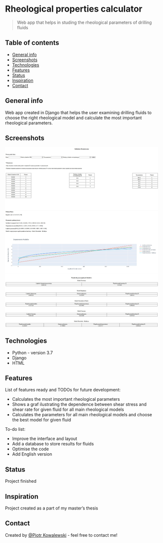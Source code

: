 #  Rheological properties calculator
> Web app that helps in studing the rheological parameters of drilling fluids

## Table of contents
* [General info](#general-info)
* [Screenshots](#screenshots)
* [Technologies](#technologies)
* [Features](#features)
* [Status](#status)
* [Inspiration](#inspiration)
* [Contact](#contact)

## General info
Web app created in Django that helps the user examining drilling fluids to choose the right rheological model 
and calculate the most important rheological parameters. 

## Screenshots
![App Layout](./img/screen1.JPG)
![App Layout](./img/screen2.JPG)
![App Layout](./img/screen3.JPG)

## Technologies
* Python - version 3.7
* Django
* HTML

## Features
List of features ready and TODOs for future development:
* Calculates the most important rheological parameters
* Shows a graf ilustrating the dependence between shear stress and shear rate for given fluid for all main rheological models
* Calculates the parameters for all main rheological models and choose the best model for given fluid

To-do list:
* Improve the interface and layout
* Add a database to store results for fluids
* Optimise the code
* Add English version

## Status
Project finished

## Inspiration
Project created as a part of my master’s thesis

## Contact
Created by [@Piotr Kowalewski](https://pkow.herokuapp.com) - feel free to contact me!

